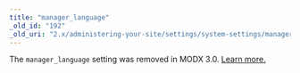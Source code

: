 ```yaml
---
title: "manager_language"
_old_id: "192"
_old_uri: "2.x/administering-your-site/settings/system-settings/manager_language"
---
```


The `manager_language` setting was removed in MODX 3.0. [Learn more.](getting-started/maintenance/upgrading/3.0/manager-language)
